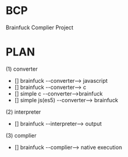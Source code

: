 # BCP
Brainfuck Complier Project

# PLAN

(1) converter

  + [] brainfuck --converter--> javascript
  + [] brainfuck --converter--> c
  + [] simple c --converter-->brainfuck 
  + [] simple js(es5) --converter--> brainfuck

(2) interpreter 

  + [] brainfuck --interpreter--> output

(3) complier

 + [] brainfuck --complier--> native execution